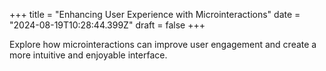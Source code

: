+++
title = "Enhancing User Experience with Microinteractions"
date = "2024-08-19T10:28:44.399Z"
draft = false
+++

  Explore how microinteractions can improve user engagement and create a more intuitive and enjoyable interface.
        